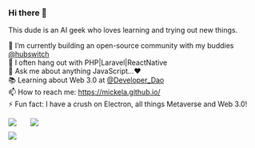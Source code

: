 ### Hi there 👋
This dude is an AI geek who loves learning and trying out new things. <br />

🔭 I’m currently building an open-source community with my buddies <a href="https://github.com/hubswitch-africa">@hubswitch</a> <br />
🌱 I often hang out with PHP|Laravel|ReactNative <br />
💬 Ask me about anything JavaScript...❤ <br />
📚 Learning about Web 3.0 at <a href="https://github.com/Developer-DAO">@Developer_Dao</a> <br />
📫 How to reach me: https://mickela.github.io/ <br />
⚡ Fun fact: I have a crush on Electron, all things Metaverse and Web 3.0! <br />


<div style="display: flex; flex-direction: row;margin-bottom: 10px;">
  <img src="https://github-readme-streak-stats.herokuapp.com/?user=mickela&theme=radical"/>
  &nbsp; &nbsp; &nbsp; &nbsp;
  <img src="https://media.tenor.com/images/dc545e5a0f93c9b2bf1d4f0af54ebbff/tenor.gif" />
</div>
<img src="https://github-profile-trophy.vercel.app/?username=mickela&column=4&margin-w=7&margin-h=7&theme=radical" />
  

<!--
**mickela/mickela** is a ✨ _special_ ✨ repository because its `README.md` (this file) appears on your GitHub profile.

Here are some ideas to get you started:

- 🔭 I’m currently working on ...
- 🌱 I’m currently learning ...
- 👯 I’m looking to collaborate on ...
- 🤔 I’m looking for help with ...
- 💬 Ask me about ...
- 📫 How to reach me: ...
- 😄 Pronouns: ...
- ⚡ Fun fact: ...
-->
